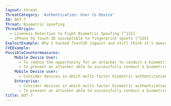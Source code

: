 ```yaml
---
layout: threat
ThreatCategory: 'Authentication: User to Device'
ID: AUT-7
Threat: Biometric spoofing
ThreatOrigin:
  - Liveness Detection to Fight Biometric Spoofing [^132]
  - iPhone 5S Touch ID susceptible to fingerprint spoofs [^135]
ExploitExample: Why I hacked TouchID (again) and still think it's awesome [^133]
CVEExample:
PossibleCountermeasures:
    Mobile Device User:
      - To reduce the opportunity for an attacker to conduct a biometric spoofing attack, physically secure the device (e.g., lock it in a secure container) when leaving it directly unattended.
      - To prevent an attacker able to successfully conduct a biometric spoofing attack against the device from automatically gaining access to sensitive data, implement multi-factor authentication mechanisms for sensitive apps or services.
    Mobile Device user:
      - Consider devices in which multi-factor biometric authentication mechanisms transform the biometric data using an additional factor (e.g., password or cryptographic token).
    Enterprise:
      - Consider devices in which multi-factor biometric authentication mechanisms transform the biometric data using an additional factor (e.g., password or cryptographic token).
      - To prevent an attacker able to successfully conduct a biometric spoofing attack against the device from automatically gaining access to sensitive data, implement multi-factor authentication mechanisms for sensitive apps or services.
title: AUT-7
---
```

